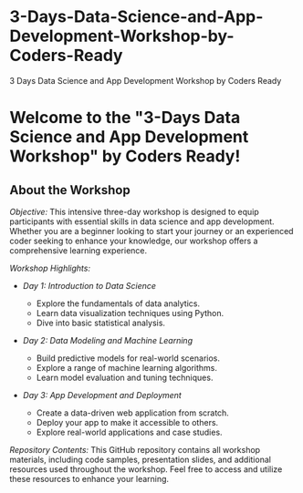 # 3-Days-Data-Science-and-App-Development-Workshop-by-Coders-Ready
3 Days Data Science and App Development Workshop by Coders Ready

# Welcome to the "3-Days Data Science and App Development Workshop" by Coders Ready!

## About the Workshop

*Objective:* 
This intensive three-day workshop is designed to equip participants with essential skills in data science and app development. Whether you are a beginner looking to start your journey or an experienced coder seeking to enhance your knowledge, our workshop offers a comprehensive learning experience.

*Workshop Highlights:*
- *Day 1: Introduction to Data Science*
  - Explore the fundamentals of data analytics.
  - Learn data visualization techniques using Python.
  - Dive into basic statistical analysis.

- *Day 2: Data Modeling and Machine Learning*
  - Build predictive models for real-world scenarios.
  - Explore a range of machine learning algorithms.
  - Learn model evaluation and tuning techniques.

- *Day 3: App Development and Deployment*
  - Create a data-driven web application from scratch.
  - Deploy your app to make it accessible to others.
  - Explore real-world applications and case studies.



*Repository Contents:*
This GitHub repository contains all workshop materials, including code samples, presentation slides, and additional resources used throughout the workshop. Feel free to access and utilize these resources to enhance your learning.
